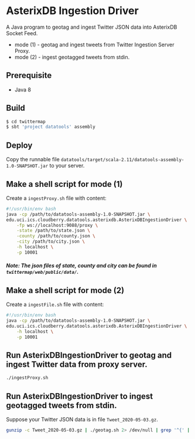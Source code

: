 # AsterixDB Ingestion Driver
A Java program to geotag and ingest Twitter JSON data into AsterixDB Socket Feed.
 - mode (1) - geotag and ingest tweets from Twitter Ingestion Server Proxy.
 - mode (2) - ingest geotagged tweets from stdin.

## Prerequisite
- Java 8

## Build
```bash
$ cd twittermap
$ sbt 'project datatools' assembly
``` 

## Deploy
Copy the runnable file `datatools/target/scala-2.11/datatools-assembly-1.0-SNAPSHOT.jar` to your server.

## Make a shell script for mode (1)
Create a `ingestProxy.sh` file with content:
```bash
#!/usr/bin/env bash                                                                                                                                                                                    
java -cp /path/to/datatools-assembly-1.0-SNAPSHOT.jar \
edu.uci.ics.cloudberry.datatools.asterixdb.AsterixDBIngestionDriver \
    -fp ws://localhost:9088/proxy \
    -state /path/to/state.json \
    -county /path/to/county.json \
    -city /path/to/city.json \
    -h localhost \
    -p 10001
```
##### Note: The json files of state, county and city can be found in `twittermap/web/public/data/`.

## Make a shell script for mode (2)
Create a `ingestFile.sh` file with content:
```bash
#!/usr/bin/env bash                                                                                                                                                                                    
java -cp /path/to/datatools-assembly-1.0-SNAPSHOT.jar \
edu.uci.ics.cloudberry.datatools.asterixdb.AsterixDBIngestionDriver \
    -h localhost \
    -p 10001
```

## Run AsterixDBIngestionDriver to geotag and ingest Twitter data from proxy server.
```bash
./ingestProxy.sh
```

## Run AsterixDBIngestionDriver to ingest geotagged tweets from stdin.
Suppose your Twitter JSON data is in file `Tweet_2020-05-03.gz`.
```bash
gunzip -c Tweet_2020-05-03.gz | ./geotag.sh 2> /dev/null | grep '^{' | ./ingestFile.sh
```